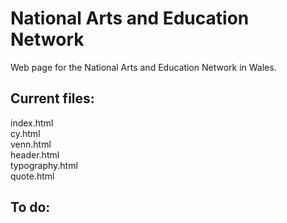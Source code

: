# National Arts and Education Network

Web page for the National Arts and Education Network in Wales.

## Current files:

index.html<br>
cy.html<br>
venn.html<br>
header.html<br>
typography.html<br>
quote.html

## To do:
